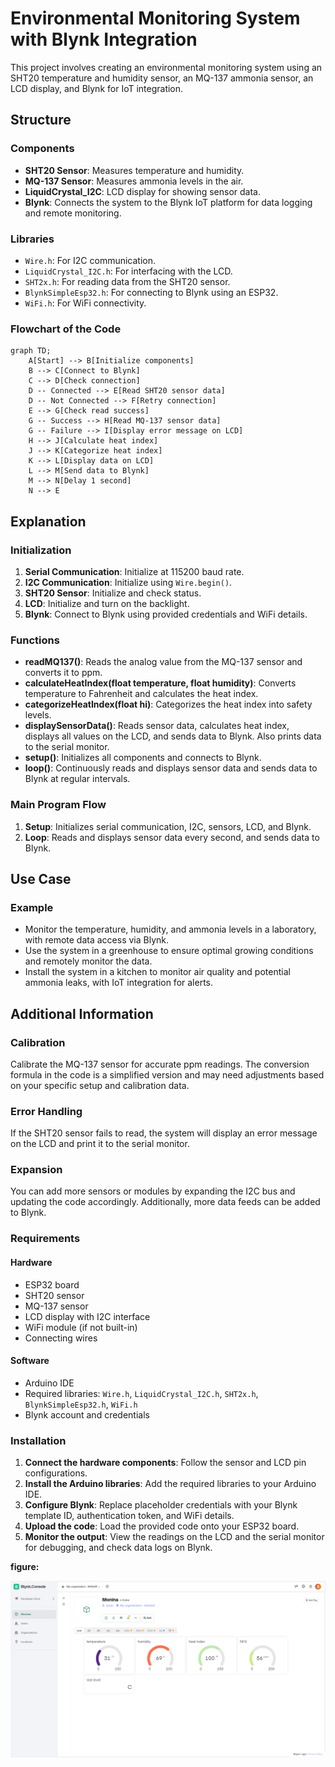 # Environmental Monitoring System with Blynk Integration

This project involves creating an environmental monitoring system using an SHT20 temperature and humidity sensor, an MQ-137 ammonia sensor, an LCD display, and Blynk for IoT integration.

## Structure

### Components

- **SHT20 Sensor**: Measures temperature and humidity.
- **MQ-137 Sensor**: Measures ammonia levels in the air.
- **LiquidCrystal_I2C**: LCD display for showing sensor data.
- **Blynk**: Connects the system to the Blynk IoT platform for data logging and remote monitoring.

### Libraries

- `Wire.h`: For I2C communication.
- `LiquidCrystal_I2C.h`: For interfacing with the LCD.
- `SHT2x.h`: For reading data from the SHT20 sensor.
- `BlynkSimpleEsp32.h`: For connecting to Blynk using an ESP32.
- `WiFi.h`: For WiFi connectivity.

### Flowchart of the Code

```mermaid
graph TD;
    A[Start] --> B[Initialize components]
    B --> C[Connect to Blynk]
    C --> D[Check connection]
    D -- Connected --> E[Read SHT20 sensor data]
    D -- Not Connected --> F[Retry connection]
    E --> G[Check read success]
    G -- Success --> H[Read MQ-137 sensor data]
    G -- Failure --> I[Display error message on LCD]
    H --> J[Calculate heat index]
    J --> K[Categorize heat index]
    K --> L[Display data on LCD]
    L --> M[Send data to Blynk]
    M --> N[Delay 1 second]
    N --> E
```

## Explanation

### Initialization

1. **Serial Communication**: Initialize at 115200 baud rate.
2. **I2C Communication**: Initialize using `Wire.begin()`.
3. **SHT20 Sensor**: Initialize and check status.
4. **LCD**: Initialize and turn on the backlight.
5. **Blynk**: Connect to Blynk using provided credentials and WiFi details.

### Functions

- **readMQ137()**: Reads the analog value from the MQ-137 sensor and converts it to ppm.
- **calculateHeatIndex(float temperature, float humidity)**: Converts temperature to Fahrenheit and calculates the heat index.
- **categorizeHeatIndex(float hi)**: Categorizes the heat index into safety levels.
- **displaySensorData()**: Reads sensor data, calculates heat index, displays all values on the LCD, and sends data to Blynk. Also prints data to the serial monitor.
- **setup()**: Initializes all components and connects to Blynk.
- **loop()**: Continuously reads and displays sensor data and sends data to Blynk at regular intervals.

### Main Program Flow

1. **Setup**: Initializes serial communication, I2C, sensors, LCD, and Blynk.
2. **Loop**: Reads and displays sensor data every second, and sends data to Blynk.

## Use Case

### Example

- Monitor the temperature, humidity, and ammonia levels in a laboratory, with remote data access via Blynk.
- Use the system in a greenhouse to ensure optimal growing conditions and remotely monitor the data.
- Install the system in a kitchen to monitor air quality and potential ammonia leaks, with IoT integration for alerts.

## Additional Information

### Calibration

Calibrate the MQ-137 sensor for accurate ppm readings. The conversion formula in the code is a simplified version and may need adjustments based on your specific setup and calibration data.

### Error Handling

If the SHT20 sensor fails to read, the system will display an error message on the LCD and print it to the serial monitor.

### Expansion

You can add more sensors or modules by expanding the I2C bus and updating the code accordingly. Additionally, more data feeds can be added to Blynk.

### Requirements

#### Hardware

- ESP32 board
- SHT20 sensor
- MQ-137 sensor
- LCD display with I2C interface
- WiFi module (if not built-in)
- Connecting wires

#### Software

- Arduino IDE
- Required libraries: `Wire.h`, `LiquidCrystal_I2C.h`, `SHT2x.h`, `BlynkSimpleEsp32.h`, `WiFi.h`
- Blynk account and credentials

### Installation

1. **Connect the hardware components**: Follow the sensor and LCD pin configurations.
2. **Install the Arduino libraries**: Add the required libraries to your Arduino IDE.
3. **Configure Blynk**: Replace placeholder credentials with your Blynk template ID, authentication token, and WiFi details.
4. **Upload the code**: Load the provided code onto your ESP32 board.
5. **Monitor the output**: View the readings on the LCD and the serial monitor for debugging, and check data logs on Blynk.

**figure:**

![](code/online/blynk/pic.png)
